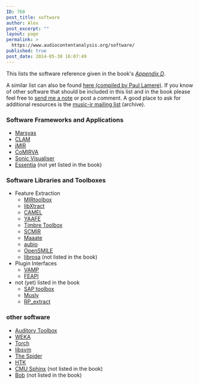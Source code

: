 ```yaml
---
ID: 768
post_title: software
author: Alex
post_excerpt: ""
layout: page
permalink: >
  https://www.audiocontentanalysis.org/software/
published: true
post_date: 2014-05-30 16:07:49
---
```

This lists the software reference given in the book's <a title="Software for Audio Analysis" href="http://onlinelibrary.wiley.com/doi/10.1002/9781118393550.app4/pdf"><em>Appendix D</em></a>.

A similar list can also be found <a title="The Tools We Use" href="http://www.music-ir.org/evaluation/tools.html" target="_blank">here (compiled by Paul Lamere)</a>. If you know of other software that should be included in this list and in the book please feel free to <a title="email" href="mailto:info@audiocontentanalysis.org" target="_blank">send me a note</a> or post a comment. A good place to ask for additional resources is the <a title="music-ir Mailing List" href="http://listes.ircam.fr/wws/info/music-ir" target="_blank">music-ir mailing list</a> (archive).
<h3>Software Frameworks and Applications</h3>
<ul>
	<li><a title="Marsyas" href="http://marsyas.info/" target="_blank">Marsyas</a></li>
	<li><a title="CLAM" href="http://clam-project.org/" target="_blank">CLAM</a></li>
	<li><a title="jMIR" href="http://jmir.sourceforge.net/" target="_blank">jMIR</a></li>
	<li><a title="CoMIRVA" href="http://www.cp.jku.at/people/schedl/Research/Development/CoMIRVA/webpage/CoMIRVA.html" target="_blank">CoMIRVA</a></li>
	<li><a title="Sonic Visualiser" href="http://www.sonicvisualiser.org/" target="_blank">Sonic Visualiser</a></li>
	<li><a title="Essentia" href="http://essentia.upf.edu/" target="_blank">Essentia</a> (not yet listed in the book)</li>
</ul>
<h3>Software Libraries and Toolboxes</h3>
<ul>
	<li>Feature Extraction
<ul>
	<li><a title="MIRtoolbox" href="https://www.jyu.fi/hytk/fi/laitokset/mutku/en/research/materials/mirtoolbox" target="_blank">MIRtoolbox</a></li>
	<li><a title="libXtract" href="http://libxtract.sourceforge.net/" target="_blank">libXtract</a></li>
	<li><a title="CAMEL" href="http://camel-framework.sourceforge.net/" target="_blank">CAMEL</a></li>
	<li><a title="YAAFE" href="http://yaafe.sourceforge.net/" target="_blank">YAAFE</a></li>
	<li><a title="Timbre Toolbox" href="http://recherche.ircam.fr/pub/timbretoolbox/" target="_blank">Timbre Toolbox</a></li>
	<li><a title="SCMIR" href="http://composerprogrammer.com/code.html" target="_blank">SCMIR</a></li>
	<li><a title="Maaate" href="http://maaate.sourceforge.net/" target="_blank">Maaate</a></li>
	<li><a title="aubio" href="http://aubio.org/" target="_blank">aubio</a></li>
	<li><a title="openSMILE" href="http://opensmile.sourceforge.net/" target="_blank">OpenSMILE</a></li>
	<li><a title="librosa" href="https://github.com/librosa/librosa" target="_blank">librosa</a> (not listed in the book)</li>

</ul>
</li>
	<li title="Plugin Interfaces">Plugin Interfaces
<ul>
	<li><a title="VAMP" href="http://vamp-plugins.org/" target="_blank">VAMP</a></li>
	<li><a title="FEAPI" href="http://feapi.sourceforge.net/" target="_blank">FEAPI</a></li>
</ul>
</li>
	<li title="not listed in the book">not (yet) listed in the book
<ul>
	<li><a title="SAP toolbox" href="http://mirlab.org/jang/matlab/toolbox/sap/" target="SAP">SAP toolbox</a></li>
	<li><a title="Musly - audio music similarity" href="http://www.musly.org" target="Musly">Musly</a></li>
	<li><a title="RP_extract - Rhythm Pattern Audio Feature Extractor" href="https://github.com/tuwien-musicir/rp_extract" target="RP_extract">RP_extract</a></li>
</ul>
</li>
</ul>
<h3>other software</h3>
<ul>
	<li><a title="Auditory Toolbox" href="http://www.audiocontentanalysis.org/code/helper-functions/gammatone-filterbank/" target="_blank">Auditory Toolbox</a></li>
	<li><a title="WEKA" href="http://www.cs.waikato.ac.nz/ml/weka" target="_blank">WEKA</a></li>
	<li><a title="Torch" href="http://torch5.sourceforge.net/" target="_blank">Torch</a></li>
	<li><a title="libSVM" href="http://www.csie.ntu.edu.tw/~cjlin/libsvm/" target="_blank">libsvm</a></li>
	<li><a title="The Spider" href="http://people.kyb.tuebingen.mpg.de/spider/" target="_blank">The Spider</a></li>
	<li><a title="HTK" href="http://htk.eng.cam.ac.uk/" target="_blank">HTK</a></li>
	<li><a title="CMU Sphinx" href="http://cmusphinx.sourceforge.net/" target="_blank">CMU Sphinx</a> (not listed in the book)</li>
	<li><a title="Bob" href="http://idiap.github.io/bob/" target="_blank">Bob</a> (not listed in the book)</li>
</ul>